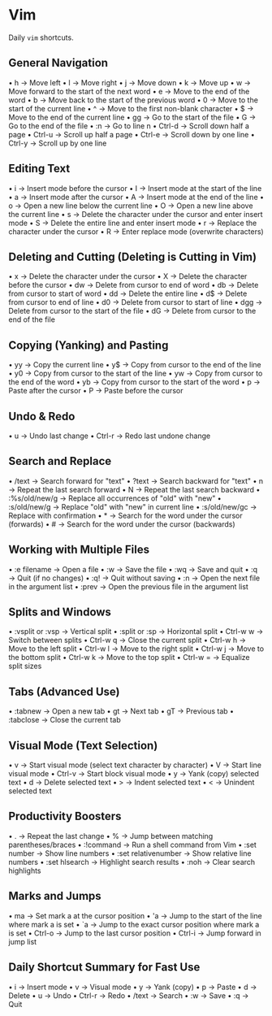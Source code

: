 # Vim

Daily `vim` shortcuts.

## General Navigation

•	h → Move left
•	l → Move right
•	j → Move down
•	k → Move up
•	w → Move forward to the start of the next word
•	e → Move to the end of the word
•	b → Move back to the start of the previous word
•	0 → Move to the start of the current line
•	^ → Move to the first non-blank character
•	$ → Move to the end of the current line
•	gg → Go to the start of the file
•	G → Go to the end of the file
•	:n → Go to line n
•	Ctrl-d → Scroll down half a page
•	Ctrl-u → Scroll up half a page
•	Ctrl-e → Scroll down by one line
•	Ctrl-y → Scroll up by one line

## Editing Text

•	i → Insert mode before the cursor
•	I → Insert mode at the start of the line
•	a → Insert mode after the cursor
•	A → Insert mode at the end of the line
•	o → Open a new line below the current line
•	O → Open a new line above the current line
•	s → Delete the character under the cursor and enter insert mode
•	S → Delete the entire line and enter insert mode
•	r → Replace the character under the cursor
•	R → Enter replace mode (overwrite characters)

## Deleting and Cutting (Deleting is Cutting in Vim)

•	x → Delete the character under the cursor
•	X → Delete the character before the cursor
•	dw → Delete from cursor to end of word
•	db → Delete from cursor to start of word
•	dd → Delete the entire line
•	d$ → Delete from cursor to end of line
•	d0 → Delete from cursor to start of line
•	dgg → Delete from cursor to the start of the file
•	dG → Delete from cursor to the end of the file

## Copying (Yanking) and Pasting

•	yy → Copy the current line
•	y$ → Copy from cursor to the end of the line
•	y0 → Copy from cursor to the start of the line
•	yw → Copy from cursor to the end of the word
•	yb → Copy from cursor to the start of the word
•	p → Paste after the cursor
•	P → Paste before the cursor

## Undo & Redo

•	u → Undo last change
•	Ctrl-r → Redo last undone change

## Search and Replace

•	/text → Search forward for "text"
•	?text → Search backward for "text"
•	n → Repeat the last search forward
•	N → Repeat the last search backward
•	:%s/old/new/g → Replace all occurrences of "old" with "new"
•	:s/old/new/g → Replace "old" with "new" in current line
•	:s/old/new/gc → Replace with confirmation
•	* → Search for the word under the cursor (forwards)
•	# → Search for the word under the cursor (backwards)

## Working with Multiple Files

•	:e filename → Open a file
•	:w → Save the file
•	:wq → Save and quit
•	:q → Quit (if no changes)
•	:q! → Quit without saving
•	:n → Open the next file in the argument list
•	:prev → Open the previous file in the argument list

## Splits and Windows

•	:vsplit or :vsp → Vertical split
•	:split or :sp → Horizontal split
•	Ctrl-w w → Switch between splits
•	Ctrl-w q → Close the current split
•	Ctrl-w h → Move to the left split
•	Ctrl-w l → Move to the right split
•	Ctrl-w j → Move to the bottom split
•	Ctrl-w k → Move to the top split
•	Ctrl-w = → Equalize split sizes

## Tabs (Advanced Use)

•	:tabnew → Open a new tab
•	gt → Next tab
•	gT → Previous tab
•	:tabclose → Close the current tab

## Visual Mode (Text Selection)

•	v → Start visual mode (select text character by character)
•	V → Start line visual mode
•	Ctrl-v → Start block visual mode
•	y → Yank (copy) selected text
•	d → Delete selected text
•	> → Indent selected text
•	< → Unindent selected text

## Productivity Boosters

•	. → Repeat the last change
•	% → Jump between matching parentheses/braces
•	:!command → Run a shell command from Vim
•	:set number → Show line numbers
•	:set relativenumber → Show relative line numbers
•	:set hlsearch → Highlight search results
•	:noh → Clear search highlights

## Marks and Jumps

•	ma → Set mark a at the cursor position
•	'a → Jump to the start of the line where mark a is set
•	 `a → Jump to the exact cursor position where mark a is set
•	Ctrl-o → Jump to the last cursor position
•	Ctrl-i → Jump forward in jump list

## Daily Shortcut Summary for Fast Use

•	i → Insert mode
•	v → Visual mode
•	y → Yank (copy)
•	p → Paste
•	d → Delete
•	u → Undo
•	Ctrl-r → Redo
•	/text → Search
•	:w → Save
•	:q → Quit
